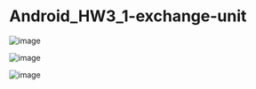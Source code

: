 # Android_HW3_1-exchange-unit

![image](https://user-images.githubusercontent.com/81505859/230781305-85a6eb5c-c911-4e1a-81d2-3a2a0204fc4c.png)

![image](https://user-images.githubusercontent.com/81505859/230781312-cdeb91ad-22a4-4237-b5e7-08738dd5c290.png)

![image](https://user-images.githubusercontent.com/81505859/230781338-ee6aca27-69f9-4995-ad09-f713030f4c3d.png)
